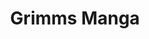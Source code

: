 --- 
title: "Grimms Manga"
publishdate: "2019-9-15T16:48:46+02:00"
src: "https://365manga.net/manga/grimms-manga"
image: "https://data.365manga.net/images/thumbnails/1854-grimms-manga.jpg"
description: "The famous Children's and Household Tales by the Brothers Grimm now in manga format. Contains the stories. Vol. 1: - Rapunzel - Little Red Riding Hood - Hansel and Gretel - The Two Brothers - The Twelve Huntsmen - Two Brothers Vol. 2: - Snow White - Puss in Boots - The Frog King - The Singing, Springing Lark"
---